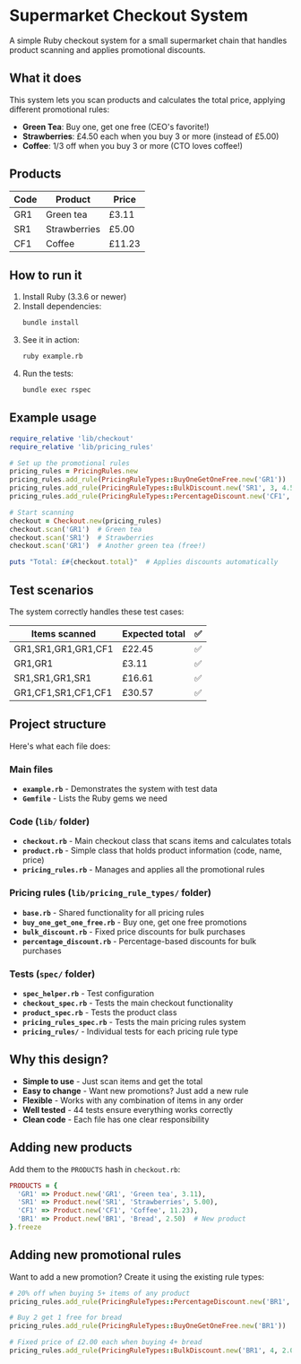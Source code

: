 # Supermarket Checkout System

A simple Ruby checkout system for a small supermarket chain that handles product scanning and applies promotional discounts.

## What it does

This system lets you scan products and calculates the total price, applying different promotional rules:

- **Green Tea**: Buy one, get one free (CEO's favorite!)
- **Strawberries**: £4.50 each when you buy 3 or more (instead of £5.00)
- **Coffee**: 1/3 off when you buy 3 or more (CTO loves coffee!)

## Products

| Code | Product | Price |
|------|---------|-------|
| GR1  | Green tea | £3.11 |
| SR1  | Strawberries | £5.00 |
| CF1  | Coffee | £11.23 |

## How to run it

1. Install Ruby (3.3.6 or newer)
2. Install dependencies:
   ```bash
   bundle install
   ```
3. See it in action:
   ```bash
   ruby example.rb
   ```
4. Run the tests:
   ```bash
   bundle exec rspec
   ```

## Example usage

```ruby
require_relative 'lib/checkout'
require_relative 'lib/pricing_rules'

# Set up the promotional rules
pricing_rules = PricingRules.new
pricing_rules.add_rule(PricingRuleTypes::BuyOneGetOneFree.new('GR1'))
pricing_rules.add_rule(PricingRuleTypes::BulkDiscount.new('SR1', 3, 4.50))
pricing_rules.add_rule(PricingRuleTypes::PercentageDiscount.new('CF1', 3, 1.0/3.0))

# Start scanning
checkout = Checkout.new(pricing_rules)
checkout.scan('GR1')  # Green tea
checkout.scan('SR1')  # Strawberries
checkout.scan('GR1')  # Another green tea (free!)

puts "Total: £#{checkout.total}"  # Applies discounts automatically
```

## Test scenarios

The system correctly handles these test cases:

| Items scanned | Expected total | ✅ |
|---------------|----------------|---|
| GR1,SR1,GR1,GR1,CF1 | £22.45 | ✅ |
| GR1,GR1 | £3.11 | ✅ |
| SR1,SR1,GR1,SR1 | £16.61 | ✅ |
| GR1,CF1,SR1,CF1,CF1 | £30.57 | ✅ |

## Project structure

Here's what each file does:

### Main files
- **`example.rb`** - Demonstrates the system with test data
- **`Gemfile`** - Lists the Ruby gems we need

### Code (`lib/` folder)
- **`checkout.rb`** - Main checkout class that scans items and calculates totals
- **`product.rb`** - Simple class that holds product information (code, name, price)
- **`pricing_rules.rb`** - Manages and applies all the promotional rules

### Pricing rules (`lib/pricing_rule_types/` folder)
- **`base.rb`** - Shared functionality for all pricing rules
- **`buy_one_get_one_free.rb`** - Buy one, get one free promotions
- **`bulk_discount.rb`** - Fixed price discounts for bulk purchases
- **`percentage_discount.rb`** - Percentage-based discounts for bulk purchases

### Tests (`spec/` folder)
- **`spec_helper.rb`** - Test configuration
- **`checkout_spec.rb`** - Tests the main checkout functionality
- **`product_spec.rb`** - Tests the product class
- **`pricing_rules_spec.rb`** - Tests the main pricing rules system
- **`pricing_rules/`** - Individual tests for each pricing rule type

## Why this design?

- **Simple to use** - Just scan items and get the total
- **Easy to change** - Want new promotions? Just add a new rule
- **Flexible** - Works with any combination of items in any order
- **Well tested** - 44 tests ensure everything works correctly
- **Clean code** - Each file has one clear responsibility

## Adding new products

Add them to the `PRODUCTS` hash in `checkout.rb`:

```ruby
PRODUCTS = {
  'GR1' => Product.new('GR1', 'Green tea', 3.11),
  'SR1' => Product.new('SR1', 'Strawberries', 5.00),
  'CF1' => Product.new('CF1', 'Coffee', 11.23),
  'BR1' => Product.new('BR1', 'Bread', 2.50)  # New product
}.freeze
```

## Adding new promotional rules

Want to add a new promotion? Create it using the existing rule types:

```ruby
# 20% off when buying 5+ items of any product
pricing_rules.add_rule(PricingRuleTypes::PercentageDiscount.new('BR1', 5, 0.20))

# Buy 2 get 1 free for bread
pricing_rules.add_rule(PricingRuleTypes::BuyOneGetOneFree.new('BR1'))

# Fixed price of £2.00 each when buying 4+ bread
pricing_rules.add_rule(PricingRuleTypes::BulkDiscount.new('BR1', 4, 2.00))
```
